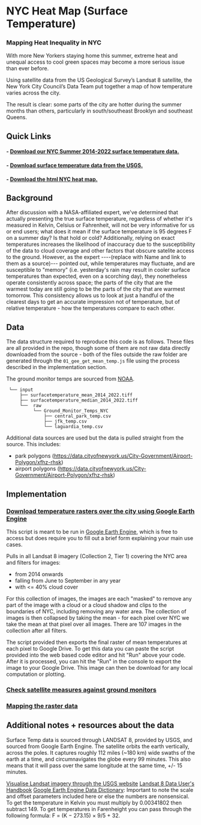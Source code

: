 # NYC Heat Map (Surface Temperature)

### Mapping Heat Inequality in NYC

With more New Yorkers staying home this summer, extreme heat and unequal access to cool green spaces may become a more serious issue than ever before.

Using satellite data from the US Geological Survey’s Landsat 8 satellite, the New York City Council’s Data Team put together a map of how temperature varies across the city.

The result is clear: some parts of the city are hotter during the summer months than others, particularly in south/southeast Brooklyn and southeast Queens. 

## Quick Links 

#### - [Download our NYC Summer 2014-2022 surface temperature data.](data/input/surfacetemperature_mean_2014_2022.tiff)

#### - [Download surface temperature data from the USGS.](code/01_gee_get_mean_temp.js)

#### - [Download the html NYC heat map.](visuals/summer_heat_smoothed_deviation_raster.html)


## Background

After discussion with a NASA-affiliated expert, we've determined that actually presenting the true surface temperature, regardless of whether it's measured in Kelvin, Celsius or Fahrenheit, will not be very informative for us or end users; what does it mean if the surface temperature is 95 degrees F on a summer day? Is that hold or cold? Additionally, relying on exact temperatures increases the likelihood of inaccuracy due to the susceptibility of the data to cloud coverage and other factors that obscure satelite access to the ground. However, as the expert ----(replace with Name and link to them as a source)--- pointed out, while temperatures may fluctuate, and are susceptible to "memory" (i.e. yesterday's rain may result in cooler surface temperatures than expected, even on a scorching day), they nonetheless operate consistently across space; the parts of the city that are the warmest today are still going to be the parts of the city that are warmest tomorrow. This consistency allows us to look at just a handful of the clearest days to get an accurate impression not of temperature, but of relative temperature - how the temperatures compare to each other.


## Data 

The data structure required to reproduce this code is as follows. These files are all provided in the repo, though some of them are not raw data directly downloaded from the source - both of the files outside the raw folder are generated through the `01_gee_get_mean_temp.js` file using the process described in the implementation section. 

The ground monitor temps are sourced from [NOAA](https://www.ncdc.noaa.gov/cdo-web/datatools/lcd).

```
 └── input
  	 ├── surfacetemperature_mean_2014_2022.tiff
  	 ├── surfacetemperature_median_2014_2022.tiff
  	 └──  raw
  	      └── Ground_Monitor_Temps_NYC
              ├── central_park_temp.csv 
              ├── jfk_temp.csv
              └── laguardia_temp.csv
```

Additional data sources are used but the data is pulled straight from the source. This includes: 

* park polygons (https://data.cityofnewyork.us/City-Government/Airport-Polygon/xfhz-rhsk)
* airport polygons (https://data.cityofnewyork.us/City-Government/Airport-Polygon/xfhz-rhsk)

## Implementation

### [Download temperature rasters over the city using Google Earth Engine](code/01_gee_get_mean_temp.js)

This script is meant to be run in [Google Earth Engine](https://code.earthengine.google.com/), which is free to access but does require you to fill out a brief form explaining your main use cases.  

Pulls in all Landsat 8 imagery (Collection 2, Tier 1) covering the NYC area and filters for images: 
* from 2014 onwards
* falling from June to September in any year
* with <= 40% cloud cover 

For this collection of images, the images are each "masked" to remove any part of the image with a cloud or a cloud shadow and clips to the boundaries of NYC, including removing any water area. The collection of images is then collapsed by taking the mean - for each pixel over NYC we take the mean at that pixel over all images. There are 107 images in the collection after all filters. 

The script provided then exports the final raster of mean temperatures at each pixel to Google Drive. To get this data you can paste the script provided into the web based code editor and hit "Run" above your code. After it is processed, you can hit the "Run" in the console to export the image to your Google Drive. This image can then be download for any local computation or plotting. 


### [Check satellite measures against ground monitors](code/01_landsat_air_correlation.R)

### [Mapping the raster data](code/03_mapping_rasters.R)


## Additional notes + resources about the data

Surface Temp data is sourced through LANDSAT 8, provided by USGS, and sourced from Google Earth Engine. The satellite orbits the earth vertically, across the poles. It captures roughly  112 miles (~180 km) wide swaths of the earth at a time, and circumnavigates the globe every 99 minutes. This also means that it will pass over the same longitude at the same time, +/- 15 minutes. 

[Visualise Landsat imagery through the USGS website](https://earthexplorer.usgs.gov/)
[Landsat 8 Data User's Handbook](https://prd-wret.s3-us-west-2.amazonaws.com/assets/palladium/production/atoms/files/LSDS-1574_L8_Data_Users_Handbook-v5.0.pdf)
[Google Earth Engine Data Dictionary](https://developers.google.com/earth-engine/datasets/catalog/LANDSAT_LC08_C02_T1_L2): Important to note the scale and offset parameters included here or else the numbers are nonsensical. To get the temperature in Kelvin you must multiply by 0.00341802 then subtract 149. To get temperatures in Farenheight you can pass through the following formula: F = (K − 273.15) × 9/5 + 32.


